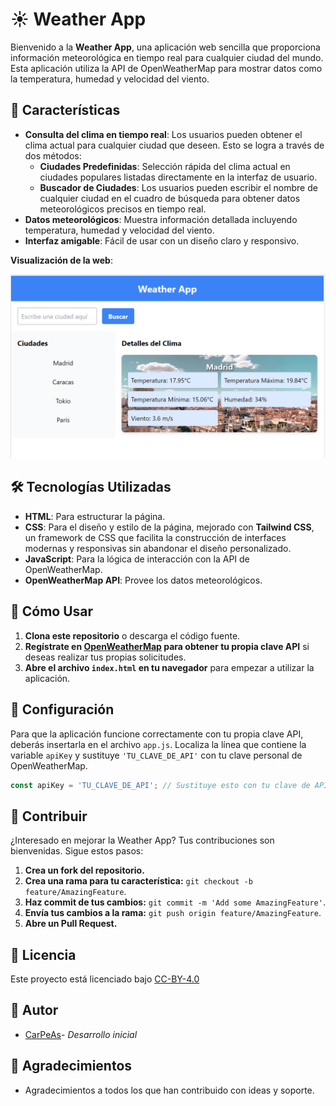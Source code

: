 # ☀️ Weather App

Bienvenido a la **Weather App**, una aplicación web sencilla que proporciona información meteorológica en tiempo real para cualquier ciudad del mundo. Esta aplicación utiliza la API de OpenWeatherMap para mostrar datos como la temperatura, humedad y velocidad del viento.

## 🌟 Características

- **Consulta del clima en tiempo real**: Los usuarios pueden obtener el clima actual para cualquier ciudad que deseen. Esto se logra a través de dos métodos:
  - **Ciudades Predefinidas**: Selección rápida del clima actual en ciudades populares listadas directamente en la interfaz de usuario.
  - **Buscador de Ciudades**: Los usuarios pueden escribir el nombre de cualquier ciudad en el cuadro de búsqueda para obtener datos meteorológicos precisos en tiempo real.
- **Datos meteorológicos**: Muestra información detallada incluyendo temperatura, humedad y velocidad del viento.
- **Interfaz amigable**: Fácil de usar con un diseño claro y responsivo.

**Visualización de la web**:

![Versión 1.0](img/v1-1.png)

## 🛠 Tecnologías Utilizadas

- **HTML**: Para estructurar la página.
- **CSS**: Para el diseño y estilo de la página, mejorado con **Tailwind CSS**, un framework de CSS que facilita la construcción de interfaces modernas y responsivas sin abandonar el diseño personalizado.
- **JavaScript**: Para la lógica de interacción con la API de OpenWeatherMap.
- **OpenWeatherMap API**: Provee los datos meteorológicos.

## 🚀 Cómo Usar

1. **Clona este repositorio** o descarga el código fuente.
2. **Regístrate en [OpenWeatherMap](https://openweathermap.org/) para obtener tu propia clave API** si deseas realizar tus propias solicitudes.
3. **Abre el archivo `index.html` en tu navegador** para empezar a utilizar la aplicación.

## 🔧 Configuración

Para que la aplicación funcione correctamente con tu propia clave API, deberás insertarla en el archivo `app.js`. Localiza la línea que contiene la variable `apiKey` y sustituye `'TU_CLAVE_DE_API'` con tu clave personal de OpenWeatherMap.

```javascript
const apiKey = 'TU_CLAVE_DE_API'; // Sustituye esto con tu clave de API real
```

## 🤝 Contribuir

¿Interesado en mejorar la Weather App? Tus contribuciones son bienvenidas. Sigue estos pasos:

1. **Crea un fork del repositorio.**
2. **Crea una rama para tu característica:** `git checkout -b feature/AmazingFeature`.
3. **Haz commit de tus cambios:** `git commit -m 'Add some AmazingFeature'`.
4. **Envía tus cambios a la rama:** `git push origin feature/AmazingFeature`.
5. **Abre un Pull Request.**

## 📄 Licencia

Este proyecto está licenciado bajo [CC-BY-4.0](https://creativecommons.org/licenses/by/4.0/deed.es)

## 🙋 Autor

- [CarPeAs](https://github.com/CarPeAs)- *Desarrollo inicial*

## 🎉 Agradecimientos

- Agradecimientos a todos los que han contribuido con ideas y soporte.